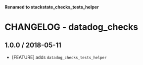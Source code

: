 #### Renamed to stackstate_checks_tests_helper

# CHANGELOG - datadog_checks

## 1.0.0 / 2018-05-11

* [FEATURE] adds `datadog_checks_tests_helper`
